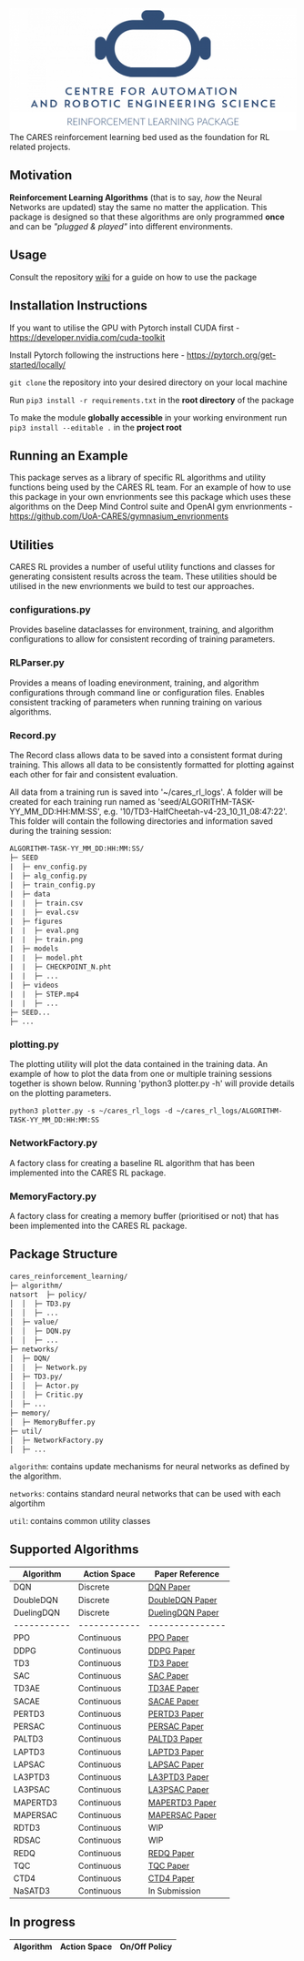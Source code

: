 ![CARES reinforcement learning package logo](./media/logo.png)
The CARES reinforcement learning bed used as the foundation for RL related projects.

## Motivation
**Reinforcement Learning Algorithms** (that is to say, *how* the Neural Networks are updated) stay the same no matter the application. This package is designed so that these algorithms are only programmed **once** and can be *"plugged & played"* into different environments.

## Usage
Consult the repository [wiki](https://github.com/UoA-CARES/cares_reinforcement_learning/wiki) for a guide on how to use the package

## Installation Instructions
If you want to utilise the GPU with Pytorch install CUDA first - https://developer.nvidia.com/cuda-toolkit

Install Pytorch following the instructions here - https://pytorch.org/get-started/locally/

`git clone` the repository into your desired directory on your local machine

Run `pip3 install -r requirements.txt` in the **root directory** of the package

To make the module **globally accessible** in your working environment run `pip3 install --editable .` in the **project root**

## Running an Example
This package serves as a library of specific RL algorithms and utility functions being used by the CARES RL team. For an example of how to use this package in your own envrionments see this package which uses these algorithms on the Deep Mind Control suite and OpenAI gym envrionments - https://github.com/UoA-CARES/gymnasium_envrionments 

## Utilities
CARES RL provides a number of useful utility functions and classes for generating consistent results across the team. These utilities should be utilised in the new envrionments we build to test our approaches.

### configurations.py
Provides baseline dataclasses for environment, training, and algorithm configurations to allow for consistent recording of training parameters. 

### RLParser.py
Provides a means of loading enevironment, training, and algorithm configurations through command line or configuration files. Enables consistent tracking of parameters when running training on various algorithms.

### Record.py
The Record class allows data to be saved into a consistent format during training. This allows all data to be consistently formatted for plotting against each other for fair and consistent evaluation.

All data from a training run is saved into '~/cares_rl_logs'. A folder will be created for each training run named as 'seed/ALGORITHM-TASK-YY_MM_DD:HH:MM:SS', e.g. '10/TD3-HalfCheetah-v4-23_10_11_08:47:22'. This folder will contain the following directories and information saved during the training session:

```
ALGORITHM-TASK-YY_MM_DD:HH:MM:SS/
├─ SEED
|  ├─ env_config.py
|  ├─ alg_config.py
|  ├─ train_config.py
|  ├─ data
|  |  ├─ train.csv
|  |  ├─ eval.csv
|  ├─ figures
|  |  ├─ eval.png
|  |  ├─ train.png
|  ├─ models
|  |  ├─ model.pht
|  |  ├─ CHECKPOINT_N.pht
|  |  ├─ ...
|  ├─ videos
|  |  ├─ STEP.mp4
|  |  ├─ ...
├─ SEED...
├─ ...
```

### plotting.py
The plotting utility will plot the data contained in the training data. An example of how to plot the data from one or multiple training sessions together is shown below. Running 'python3 plotter.py -h' will provide details on the plotting parameters.

```
python3 plotter.py -s ~/cares_rl_logs -d ~/cares_rl_logs/ALGORITHM-TASK-YY_MM_DD:HH:MM:SS
```

### NetworkFactory.py
A factory class for creating a baseline RL algorithm that has been implemented into the CARES RL package. 

### MemoryFactory.py
A factory class for creating a memory buffer (prioritised or not) that has been implemented into the CARES RL package.

## Package Structure

```
cares_reinforcement_learning/
├─ algorithm/
natsort  ├─ policy/
│  │  ├─ TD3.py
│  │  ├─ ...
│  ├─ value/
│  │  ├─ DQN.py
│  │  ├─ ...
├─ networks/
│  ├─ DQN/
│  │  ├─ Network.py
│  ├─ TD3.py/
│  │  ├─ Actor.py
│  │  ├─ Critic.py
│  ├─ ...
├─ memory/
│  ├─ MemoryBuffer.py
├─ util/
│  ├─ NetworkFactory.py
│  ├─ ...

```
`algorithm`: contains update mechanisms for neural networks as defined by the algorithm.

`networks`: contains standard neural networks that can be used with each algortihm

`util`: contains common utility classes

## Supported Algorithms
| Algorithm   | Action Space | Paper Reference |
| ----------- | ------------ | --------------- |
| DQN         | Discrete     | [DQN Paper](https://arxiv.org/abs/1312.5602) |
| DoubleDQN   | Discrete     | [DoubleDQN Paper](https://arxiv.org/abs/1509.06461) |
| DuelingDQN  | Discrete     | [DuelingDQN Paper](https://arxiv.org/abs/1511.06581) |
| ----------- | ------------ | --------------- |
| PPO         | Continuous   | [PPO Paper](https://arxiv.org/abs/1707.06347) |
| DDPG        | Continuous   | [DDPG Paper](https://arxiv.org/pdf/1509.02971v5.pdf) |
| TD3         | Continuous   | [TD3 Paper](https://arxiv.org/abs/1802.09477v3) |
| SAC         | Continuous   | [SAC Paper](https://arxiv.org/abs/1812.05905) |
| TD3AE       | Continuous   | [TD3AE Paper](https://arxiv.org/abs/1910.01741) |
| SACAE       | Continuous   | [SACAE Paper](https://arxiv.org/abs/1910.01741) |
| PERTD3      | Continuous   | [PERTD3 Paper](https://arxiv.org/abs/1511.05952) |
| PERSAC      | Continuous   | [PERSAC Paper](https://arxiv.org/abs/1511.05952) |
| PALTD3      | Continuous   | [PALTD3 Paper](https://arxiv.org/abs/2007.06049) |
| LAPTD3      | Continuous   | [LAPTD3 Paper](https://arxiv.org/abs/2007.06049) |
| LAPSAC      | Continuous   | [LAPSAC Paper](https://arxiv.org/abs/2007.06049) |
| LA3PTD3     | Continuous   | [LA3PTD3 Paper](https://arxiv.org/abs/2209.00532) |
| LA3PSAC     | Continuous   | [LA3PSAC Paper](https://arxiv.org/abs/2209.00532) |
| MAPERTD3    | Continuous   | [MAPERTD3 Paper](https://openreview.net/pdf?id=WuEiafqdy9H) |
| MAPERSAC    | Continuous   | [MAPERSAC Paper](https://openreview.net/pdf?id=WuEiafqdy9H) |
| RDTD3       | Continuous   | WIP |
| RDSAC       | Continuous   | WIP |
| REDQ        | Continuous   | [REDQ Paper](https://arxiv.org/pdf/2101.05982.pdf) |
| TQC         | Continuous   | [TQC Paper](https://arxiv.org/abs/1812.05905) |
| CTD4        | Continuous   | [CTD4 Paper](https://arxiv.org/abs/2405.02576) |
| NaSATD3     | Continuous   | In Submission |

## In progress
| Algorithm      | Action Space |  On/Off Policy |
| ----------- | ----------- | ----------- |

 



